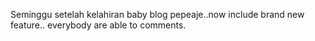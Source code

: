 Seminggu setelah kelahiran baby blog pepeaje..now include brand new feature..
everybody are able to comments.
